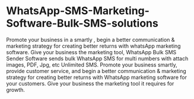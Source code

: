 # WhatsApp-SMS-Marketing-Software-Bulk-SMS-solutions
Promote your business in a smartly , begin a better communication &amp; marketing strategy for creating better returns with whatsApp marketing software. Give your business the marketing tool, WhatsApp Bulk SMS Sender Software sends bulk WhatsApp SMS for multi numbers with attach images, PDF, Jpg, etc Unlimited SMS. Promote your business smartly, provide customer service, and begin a better communication &amp; marketing strategy for creating better returns with WhatsApp marketing software for your customers.  Give your business the marketing tool it requires for growth.
